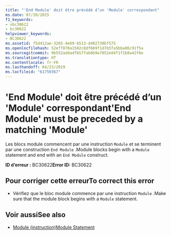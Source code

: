 ```yaml
---
title: "'End Module' doit être précédé d’un 'Module' correspondant"
ms.date: 07/20/2015
f1_keywords:
- vbc30622
- bc30622
helpviewer_keywords:
- BC30622
ms.assetid: f5d412ae-3265-4e69-b513-d402730bf575
ms.openlocfilehash: 52eff870a1502c8df669f1d7b5fa5bba06c91f5a
ms.sourcegitcommit: 9b552addadfb57fab0b9e7852ed4f1f1b8a42f8e
ms.translationtype: HT
ms.contentlocale: fr-FR
ms.lasthandoff: 04/23/2019
ms.locfileid: "61759367"
---
```

# <a name="end-module-must-be-preceded-by-a-matching-module"></a><span data-ttu-id="0cebf-102">'End Module' doit être précédé d’un 'Module' correspondant</span><span class="sxs-lookup"><span data-stu-id="0cebf-102">'End Module' must be preceded by a matching 'Module'</span></span>
<span data-ttu-id="0cebf-103">Les blocs module commencent par une instruction `Module` et se terminent par une construction `End Module` .</span><span class="sxs-lookup"><span data-stu-id="0cebf-103">Module blocks begin with a `Module` statement and end with an `End Module` construct.</span></span>  
  
 <span data-ttu-id="0cebf-104">**ID d’erreur :** BC30622</span><span class="sxs-lookup"><span data-stu-id="0cebf-104">**Error ID:** BC30622</span></span>  
  
## <a name="to-correct-this-error"></a><span data-ttu-id="0cebf-105">Pour corriger cette erreur</span><span class="sxs-lookup"><span data-stu-id="0cebf-105">To correct this error</span></span>  
  
- <span data-ttu-id="0cebf-106">Vérifiez que le bloc module commence par une instruction `Module` .</span><span class="sxs-lookup"><span data-stu-id="0cebf-106">Make sure that the module block begins with a `Module` statement.</span></span>  
  
## <a name="see-also"></a><span data-ttu-id="0cebf-107">Voir aussi</span><span class="sxs-lookup"><span data-stu-id="0cebf-107">See also</span></span>

- [<span data-ttu-id="0cebf-108">Module (instruction)</span><span class="sxs-lookup"><span data-stu-id="0cebf-108">Module Statement</span></span>](../../visual-basic/language-reference/statements/module-statement.md)

